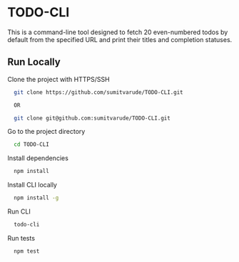 
# TODO-CLI

This is a command-line tool designed to fetch 20 even-numbered todos by default from the specified URL and print their titles and completion statuses.




## Run Locally

Clone the project with HTTPS/SSH

```bash
  git clone https://github.com/sumitvarude/TODO-CLI.git

  OR

  git clone git@github.com:sumitvarude/TODO-CLI.git

```

Go to the project directory

```bash
  cd TODO-CLI
```

Install dependencies

```bash
  npm install
```

Install CLI locally

```bash
  npm install -g
```

Run CLI
```bash
  todo-cli
```

Run tests
```bash
  npm test
```


